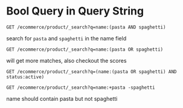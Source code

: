 # Bool Query in Query String

    GET /ecommerce/product/_search?q=name:(pasta AND spaghetti)

search for `pasta` and `spaghetti` in the name field

    GET /ecommerce/product/_search?q=name:(pasta OR spaghetti)

will get more matches, also checkout the scores

    GET /ecommerce/product/_search?q=(name:(pasta OR spaghetti) AND status:active)

    GET /ecommerce/product/_search?q=name:+pasta -spaghetti
    
name should contain pasta but not spaghetti
    
    
